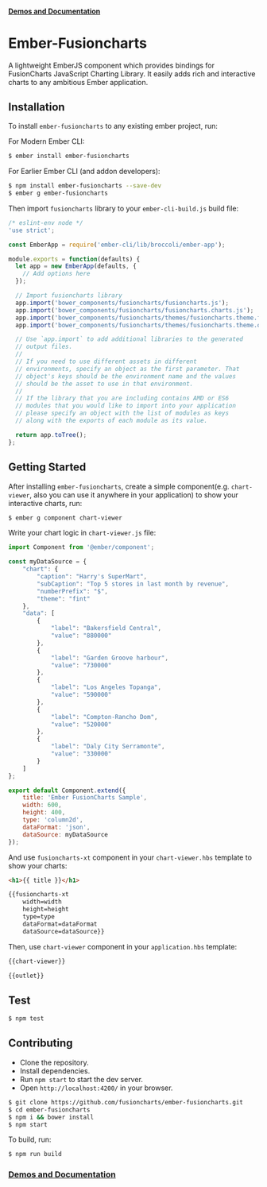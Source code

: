 
#### [Demos and Documentation](https://fusioncharts.github.io/ember-fusioncharts/)

# Ember-Fusioncharts

A lightweight EmberJS component which provides bindings for FusionCharts JavaScript Charting Library. It easily adds rich and interactive charts to any ambitious Ember application.

## Installation

To install `ember-fusioncharts` to any existing ember project, run:

For Modern Ember CLI:
```bash
$ ember install ember-fusioncharts
```

For Earlier Ember CLI (and addon developers):
```bash
$ npm install ember-fusioncharts --save-dev
$ ember g ember-fusioncharts
```

Then import `fusioncharts` library to your `ember-cli-build.js` build file:
```javascript
/* eslint-env node */
'use strict';

const EmberApp = require('ember-cli/lib/broccoli/ember-app');

module.exports = function(defaults) {
  let app = new EmberApp(defaults, {
    // Add options here
  });

  // Import fusioncharts library
  app.import('bower_components/fusioncharts/fusioncharts.js');
  app.import('bower_components/fusioncharts/fusioncharts.charts.js');
  app.import('bower_components/fusioncharts/themes/fusioncharts.theme.fint.js');
  app.import('bower_components/fusioncharts/themes/fusioncharts.theme.ocean.js');

  // Use `app.import` to add additional libraries to the generated
  // output files.
  //
  // If you need to use different assets in different
  // environments, specify an object as the first parameter. That
  // object's keys should be the environment name and the values
  // should be the asset to use in that environment.
  //
  // If the library that you are including contains AMD or ES6
  // modules that you would like to import into your application
  // please specify an object with the list of modules as keys
  // along with the exports of each module as its value.

  return app.toTree();
};

```

## Getting Started

After installing `ember-fusioncharts`, create a simple component(e.g. `chart-viewer`, also you can use it anywhere in your application) to show your interactive charts, run:
```bash
$ ember g component chart-viewer
```

Write your chart logic in `chart-viewer.js` file:
```javascript
import Component from '@ember/component';

const myDataSource = {
    "chart": {
        "caption": "Harry's SuperMart",
        "subCaption": "Top 5 stores in last month by revenue",
        "numberPrefix": "$",
        "theme": "fint"
    },
    "data": [
        {
            "label": "Bakersfield Central",
            "value": "880000"
        },
        {
            "label": "Garden Groove harbour",
            "value": "730000"
        },
        {
            "label": "Los Angeles Topanga",
            "value": "590000"
        },
        {
            "label": "Compton-Rancho Dom",
            "value": "520000"
        },
        {
            "label": "Daly City Serramonte",
            "value": "330000"
        }
    ]
};

export default Component.extend({
    title: 'Ember FusionCharts Sample',
    width: 600,
    height: 400,
    type: 'column2d',
    dataFormat: 'json',
    dataSource: myDataSource
});
```

And use `fusioncharts-xt` component in your `chart-viewer.hbs` template to show your charts:
```html
<h1>{{ title }}</h1>

{{fusioncharts-xt
    width=width
    height=height
    type=type
    dataFormat=dataFormat
    dataSource=dataSource}}
```

Then, use `chart-viewer` component in your `application.hbs` template:

```html
{{chart-viewer}}

{{outlet}}
```

## Test

```sh
$ npm test
```

## Contributing

* Clone the repository.
* Install dependencies.
* Run `npm start` to start the dev server.
* Open `http://localhost:4200/` in your browser.

```sh
$ git clone https://github.com/fusioncharts/ember-fusioncharts.git
$ cd ember-fusioncharts
$ npm i && bower install
$ npm start
```

To build, run:
```sh
$ npm run build
```

### [Demos and Documentation](https://fusioncharts.github.io/ember-fusioncharts/)
